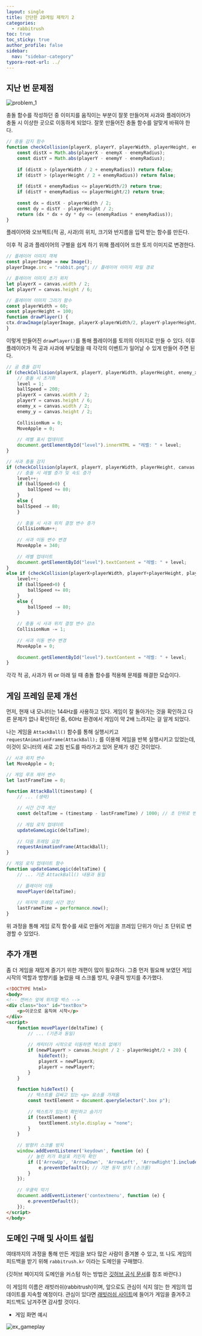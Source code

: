 ```yaml
---
layout: single
title: 간단한 2D게임 제작기 2
categories: 
  - rabbitrush
toc: true
toc_sticky: true
author_profile: false
sidebar:
  nav: "sidebar-category"
typora-root-url: ../
---
```



## 지난 번 문제점

![problem_1](/../images/2023-11-19-2D_GAME_2/problem_1.png)

충돌 함수를 작성하던 중 이미지를 움직이는 부분이 잘못 만들어져 사과와 플레이어가 충돌 시 이상한 곳으로 이동하게 되었다. 잘못 만들어진 충돌 함수를 알맞게 바꿔야 한다.

```javascript
// 충돌 감지 함수
function checkCollision(playerX, playerY, playerWidth, playerHeight, enemyX, enemyY, enemyRadius) {
	const distX = Math.abs(playerX - enemyX - enemyRadius);
	const distY = Math.abs(playerY - enemyY - enemyRadius);
	
	if (distX > (playerWidth / 2 + enemyRadius)) return false;
	if (distY > (playerHeight / 2 + enemyRadius)) return false;
	
	if (distX + enemyRadius <= playerWidth/2) return true;
	if (distY + enemyRadius <= playerHeight/2) return true;
	
	const dx = distX - playerWidth / 2;
	const dy = distY - playerHeight / 2;
	return (dx * dx + dy * dy <= (enemyRadius * enemyRadius));
}
```

플레이어와 오브젝트(적 공, 사과)의 위치, 크기와 반지름을 입력 받는 함수를 만든다.

이후 적 공과 플레이어의 구별을 쉽게 하기 위해 플레이어 또한 토끼 이미지로 변경한다.

```javascript
// 플레이어 이미지 객체
const playerImage = new Image();
playerImage.src = "rabbit.png"; // 플레이어 이미지 파일 경로

// 플레이어 이미지 초기 위치
let playerX = canvas.width / 2;
let playerY = canvas.height / 6;

// 플레이어 이미지 그리기 함수
const playerWidth = 60;
const playerHeight = 100;
function drawPlayer() {
ctx.drawImage(playerImage, playerX-playerWidth/2, playerY-playerHeight/2, playerWidth, playerHeight);
}
```

이렇게 만들어진 `drawPlayer()`를 통해 플레이어를 토끼의 이미지로 만들 수 있다. 이후  플레이어가  적 공과 사과에 부딪혔을 때 각각의 이벤트가 일어날 수 있게 만들어 주면 된다.

```javascript
// 공 충돌 감지
if (checkCollision(playerX, playerY, playerWidth, playerHeight, enemy_x, enemy_y, ballRadius)) {
	// 충돌 시 초기화
	level = 1;
	ballSpeed = 200;
	playerX = canvas.width / 2;
	playerY = canvas.height / 6;
	enemy_x = canvas.width / 2;
	enemy_y = canvas.height / 2;
	
	CollisionNum = 0;
	MoveApple = 0;
	
	// 레벨 표시 업데이트
	document.getElementById("level").innerHTML = "레벨: " + level;
}

// 사과 충돌 감지
if (checkCollision(playerX, playerY, playerWidth, playerHeight, canvas.width/2 - apple_x/2, canvas.height-120-apple_y/2, apple_x) && CollisionNum==0) {
	// 충돌 시 레벨 증가 및 속도 증가
	level++;
	if (ballSpeed>0) {
		ballSpeed += 80;
	}
	else {
	ballSpeed -= 80;
	}
	
	// 충돌 시 사과 위치 결정 변수 증가
	CollisionNum++;
	
	// 사과 이동 변수 변경
	MoveApple = 340;
	
	// 레벨 업데이트
	document.getElementById("level").textContent = "레벨: " + level;
}
else if (checkCollision(playerX+playerWidth, playerY+playerHeight, playerWidth, playerHeight, canvas.width/2 - apple_x/2, 120-apple_y/2, apple_x) && CollisionNum==1) {
	level++;
	if (ballSpeed>0) {
		ballSpeed += 80;
	}
	else {
		ballSpeed -= 80;
	}
	
	// 충돌 시 사과 위치 결정 변수 감소
	CollisionNum -= 1;
	
	// 사과 이동 변수 변경
	MoveApple = 0;
	
	document.getElementById("level").textContent = "레벨: " + level;
}
```

각각 적 공, 사과가 위 or 아래 일 때 충돌 함수를 적용해 문제를 해결한 모습이다. 



## 게임 프레임 문제 개선

먼저, 현재 내 모니터는 144Hz를 사용하고 있다. 게임이 잘 돌아가는 것을 확인하고 다른 문제가 없나 확인하던 중, 60Hz 환경에서 게임이 약 2배 느려지는 걸 알게 되었다.

나는 게임을 `AttackBall()` 함수를 통해 실행시키고 `requestAnimationFrame(AttackBall);` 를 이용해 게임을 반복 실행시키고 있었는데, 이것이 모니터의 새로 고침 빈도를 따라가고 있어 문제가 생긴 것이었다.

```javascript
// 사과 위치 변수
let MoveApple = 0;

// 게임 루프 제어 변수
let lastFrameTime = 0;

function AttackBall(timestamp) {
	// ... (생략)
	
	// 시간 간격 계산
	const deltaTime = (timestamp - lastFrameTime) / 1000; // 초 단위로 변환
	
	// 게임 로직 업데이트
	updateGameLogic(deltaTime);
	
	// 다음 프레임 요청
	requestAnimationFrame(AttackBall);
}

// 게임 로직 업데이트 함수
function updateGameLogic(deltaTime) {
	// ... 기존 AttackBall() 내용과 동일
	
	// 플레이어 이동
	movePlayer(deltaTime);
	
	// 마지막 프레임 시간 갱신
	lastFrameTime = performance.now();
}
```

위 과정을 통해 게임 로직 함수를 새로 만들어 게임을 프레임 단위가 아닌 초 단위로 변경할 수 있었다.




## 추가 개편

좀 더 게임을 재밌게 즐기기 위한 개편이 많이 필요하다. 그중 먼저 필요해 보였던 게임 시작의 역할과 방향키를 눌렀을 때 스크롤 방지, 우클릭 방지를 추가했다.

```html
<!DOCTYPE html>
<body>
<!-- 캔버스 앞에 위치할 박스 -->
<div class="box" id="textBox">
	<p>이곳으로 움직여 시작</p>
</div>
<script>
	function movePlayer(deltaTime) {
		// ... (기존과 동일)
			
		// 캐릭터가 시작으로 이동하면 텍스트 없애기
		if (newPlayerY > canvas.height / 2 - playerHeight/2 + 20) {
			hideText();
			playerX = newPlayerX;
			playerY = newPlayerY;
		}
	}
		
	function hideText() {
		// 텍스트를 감싸고 있는 <p> 요소를 가져옴
		const textElement = document.querySelector(".box p");
			
		// 텍스트가 있는지 확인하고 숨기기
		if (textElement) {
			textElement.style.display = "none";
		}
	}
		
	// 방향키 스크롤 방지
	window.addEventListener('keydown', function (e) {
		// 눌린 키가 화살표 키인지 확인
		if (['ArrowUp', 'ArrowDown', 'ArrowLeft', 'ArrowRight'].includes(e.key)) {
			e.preventDefault(); // 기본 동작 방지 (스크롤)
		}
	});
		
	// 우클릭 막기
	document.addEventListener('contextmenu', function (e) {
		e.preventDefault();
	});
</script>
</body>
```



## 도메인 구매 및 사이트 설립

여태까지의 과정을 통해 만든 게임을 보다 많은 사람이 즐겨볼 수 있고, 또 나도 게임의 피드백을 받기 위해 `rabbitrush.kr` 이라는 도메인을 구매했다.

(깃허브 페이지의 도메인을 커스텀 하는 방법은 [깃허브 공식 문서](https://docs.github.com/en/pages/configuring-a-custom-domain-for-your-github-pages-site/about-custom-domains-and-github-pages)를 참조 바란다.)

이 게임의 이름은 래빗러쉬(rabbitrush)이며, 앞으로도 관심이 식지 않는 한 게임의 업데이트를 지속할 예정이다. 관심이 있다면 [래빗러쉬 사이트](https://rabbitrush.kr)에 들어가 게임을 즐겨주고 피드백도 남겨주면 감사할 것이다.

- 게임 화면 예시

![ex_gameplay](/../images/2023-11-19-2D_GAME_2/ex_gameplay.jpg)
